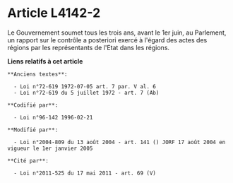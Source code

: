 # Article L4142-2

Le Gouvernement soumet tous les trois ans, avant le 1er juin, au Parlement, un rapport sur le contrôle a posteriori exercé à
l'égard des actes des régions par les représentants de l'Etat dans les régions.

**Liens relatifs à cet article**

	**Anciens textes**:

	  - Loi n°72-619 1972-07-05 art. 7 par. V al. 6
	  - Loi n°72-619 du 5 juillet 1972 - art. 7 (Ab)

	**Codifié par**:

	  - Loi n°96-142 1996-02-21

	**Modifié par**:

	  - Loi n°2004-809 du 13 août 2004 - art. 141 () JORF 17 août 2004 en vigueur le 1er janvier 2005

	**Cité par**:

	  - Loi n°2011-525 du 17 mai 2011 - art. 69 (V)
